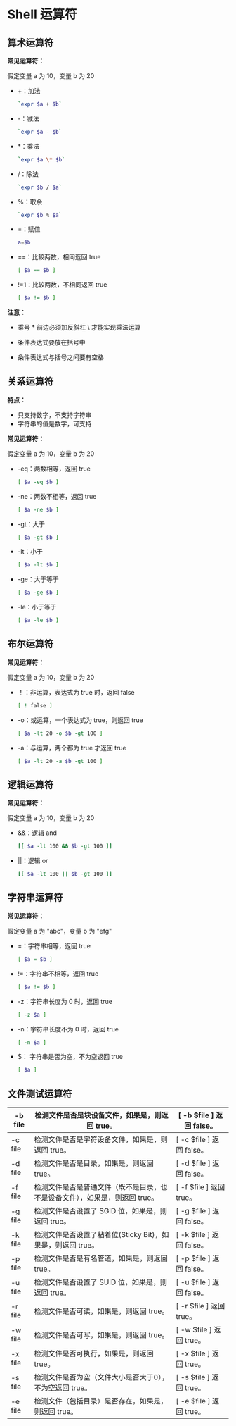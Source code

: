 # Shell 运算符

## 算术运算符

**常见运算符：**

 假定变量 a 为 10，变量 b 为 20 

+ +：加法

  ```bash
  `expr $a + $b`
  ```

+ -：减法

  ```bash
  `expr $a - $b`
  ```

+ *：乘法

  ```bash
  `expr $a \* $b`
  ```

+ /：除法

  ```bash
  `expr $b / $a` 
  ```

+ %：取余

  ```bash
  `expr $b % $a`
  ```

+ =：赋值

  ```bash
  a=$b
  ```

+ ==：比较两数，相同返回 true

  ```bash
  [ $a == $b ]
  ```

+ !=1：比较两数，不相同返回 true

  ```bash
  [ $a != $b ]
  ```

**注意：**

+  乘号 * 前边必须加反斜杠 \ 才能实现乘法运算 

+ 条件表达式要放在括号中
+ 条件表达式与括号之间要有空格

## 关系运算符

**特点：**

+ 只支持数字，不支持字符串
+ 字符串的值是数字，可支持

**常见运算符：**

 假定变量 a 为 10，变量 b 为 20 

+ -eq：两数相等，返回 true

  ```bash
  [ $a -eq $b ] 
  ```

+ -ne：两数不相等，返回 true

  ```bash
  [ $a -ne $b ] 
  ```

+ -gt：大于

  ```bash
  [ $a -gt $b ] 
  ```

+ -lt：小于

  ```bash
  [ $a -lt $b ] 
  ```

+ -ge：大于等于

  ```bash
  [ $a -ge $b ] 
  ```

+ -le：小于等于

  ```bash
  [ $a -le $b ] 
  ```

## 布尔运算符

**常见运算符：**

 假定变量 a 为 10，变量 b 为 20 

+ ！：非运算，表达式为 true 时，返回 false

  ```bash
  [ ! false ]
  ```

+ -o：或运算，一个表达式为 true，则返回 true

  ```bash
  [ $a -lt 20 -o $b -gt 100 ]
  ```

+ -a：与运算，两个都为 true 才返回 true

  ```bash
  [ $a -lt 20 -a $b -gt 100 ]
  ```

## 逻辑运算符

**常见运算符：**

 假定变量 a 为 10，变量 b 为 20 

+ &&：逻辑 and

  ```bash
  [[ $a -lt 100 && $b -gt 100 ]]
  ```

+ ||：逻辑 or

  ```bash
  [[ $a -lt 100 || $b -gt 100 ]] 
  ```

## 字符串运算符

**常见运算符：**

 假定变量 a 为 "abc"，变量 b 为 "efg" 

+ =：字符串相等，返回 true

  ```bash
  [ $a = $b ] 
  ```

+ !=：字符串不相等，返回 true

  ```bash
  [ $a != $b ] 
  ```

+ -z：字符串长度为 0 时，返回 true

  ```bash
  [ -z $a ]
  ```

+ -n：字符串长度不为 0 时，返回 true

  ```bash
  [ -n $a ]
  ```

+ $： 字符串是否为空，不为空返回 true 

  ```bash
  [ $a ]
  ```

## 文件测试运算符

| -b file | 检测文件是否是块设备文件，如果是，则返回 true。              | [ -b $file ] 返回 false。 |
| ------- | ------------------------------------------------------------ | ------------------------- |
| -c file | 检测文件是否是字符设备文件，如果是，则返回 true。            | [ -c $file ] 返回 false。 |
| -d file | 检测文件是否是目录，如果是，则返回 true。                    | [ -d $file ] 返回 false。 |
| -f file | 检测文件是否是普通文件（既不是目录，也不是设备文件），如果是，则返回 true。 | [ -f $file ] 返回 true。  |
| -g file | 检测文件是否设置了 SGID 位，如果是，则返回 true。            | [ -g $file ] 返回 false。 |
| -k file | 检测文件是否设置了粘着位(Sticky Bit)，如果是，则返回 true。  | [ -k $file ] 返回 false。 |
| -p file | 检测文件是否是有名管道，如果是，则返回 true。                | [ -p $file ] 返回 false。 |
| -u file | 检测文件是否设置了 SUID 位，如果是，则返回 true。            | [ -u $file ] 返回 false。 |
| -r file | 检测文件是否可读，如果是，则返回 true。                      | [ -r $file ] 返回 true。  |
| -w file | 检测文件是否可写，如果是，则返回 true。                      | [ -w $file ] 返回 true。  |
| -x file | 检测文件是否可执行，如果是，则返回 true。                    | [ -x $file ] 返回 true。  |
| -s file | 检测文件是否为空（文件大小是否大于0），不为空返回 true。     | [ -s $file ] 返回 true。  |
| -e file | 检测文件（包括目录）是否存在，如果是，则返回 true。          | [ -e $file ] 返回 true。  |